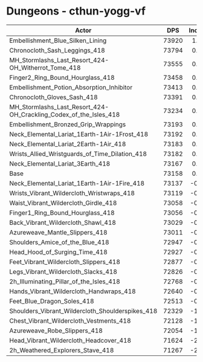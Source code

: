 # Dungeons - cthun-yogg-vf
| Actor | DPS | Increase |
|---|:---:|:---:|
|Embellishment_Blue_Silken_Lining|73920|1.04%|
|Chronocloth_Sash_Leggings_418|73794|0.87%|
|MH_Stormlashs_Last_Resort_424-OH_Witherrot_Tome_418|73555|0.54%|
|Finger2_Ring_Bound_Hourglass_418|73458|0.41%|
|Embellishment_Potion_Absorption_Inhibitor|73413|0.35%|
|Chronocloth_Gloves_Sash_418|73391|0.32%|
|MH_Stormlashs_Last_Resort_424-OH_Crackling_Codex_of_the_Isles_418|73234|0.10%|
|Embellishment_Bronzed_Grip_Wrappings|73193|0.05%|
|Neck_Elemental_Lariat_1Earth-1Air-1Frost_418|73192|0.05%|
|Neck_Elemental_Lariat_2Earth-1Air_418|73183|0.03%|
|Wrists_Allied_Wristguards_of_Time_Dilation_418|73182|0.03%|
|Neck_Elemental_Lariat_3Earth_418|73167|0.01%|
|Base|73158|0.00%|
|Neck_Elemental_Lariat_1Earth-1Air-1Fire_418|73137|-0.03%|
|Wrists_Vibrant_Wildercloth_Wristwraps_418|73119|-0.05%|
|Waist_Vibrant_Wildercloth_Girdle_418|73058|-0.14%|
|Finger1_Ring_Bound_Hourglass_418|73056|-0.14%|
|Back_Vibrant_Wildercloth_Shawl_418|73029|-0.18%|
|Azureweave_Mantle_Slippers_418|73011|-0.20%|
|Shoulders_Amice_of_the_Blue_418|72947|-0.29%|
|Head_Hood_of_Surging_Time_418|72927|-0.32%|
|Feet_Vibrant_Wildercloth_Slippers_418|72877|-0.38%|
|Legs_Vibrant_Wildercloth_Slacks_418|72826|-0.45%|
|2h_Illuminating_Pillar_of_the_Isles_418|72768|-0.53%|
|Hands_Vibrant_Wildercloth_Handwraps_418|72640|-0.71%|
|Feet_Blue_Dragon_Soles_418|72513|-0.88%|
|Shoulders_Vibrant_Wildercloth_Shoulderspikes_418|72329|-1.13%|
|Chest_Vibrant_Wildercloth_Vestments_418|72128|-1.41%|
|Azureweave_Robe_Slippers_418|72054|-1.51%|
|Head_Vibrant_Wildercloth_Headcover_418|71624|-2.10%|
|2h_Weathered_Explorers_Stave_418|71267|-2.58%|
